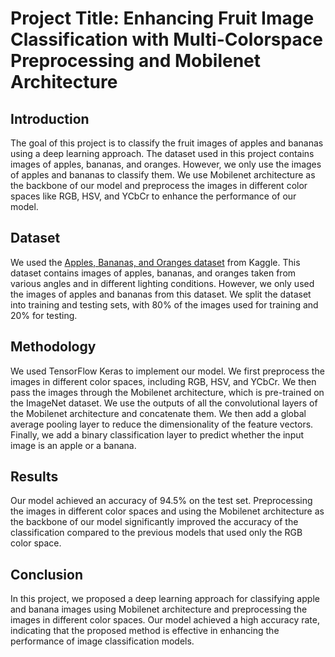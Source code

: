 # Project Title: Enhancing Fruit Image Classification with Multi-Colorspace Preprocessing and Mobilenet Architecture

## Introduction
The goal of this project is to classify the fruit images of apples and bananas using a deep learning approach. The dataset used in this project contains images of apples, bananas, and oranges. However, we only use the images of apples and bananas to classify them. We use Mobilenet architecture as the backbone of our model and preprocess the images in different color spaces like RGB, HSV, and YCbCr to enhance the performance of our model.

## Dataset
We used the [Apples, Bananas, and Oranges dataset](https://www.kaggle.com/datasets/sriramr/apples-bananas-oranges) from Kaggle. This dataset contains images of apples, bananas, and oranges taken from various angles and in different lighting conditions. However, we only used the images of apples and bananas from this dataset. We split the dataset into training and testing sets, with 80% of the images used for training and 20% for testing.

## Methodology
We used TensorFlow Keras to implement our model. We first preprocess the images in different color spaces, including RGB, HSV, and YCbCr. We then pass the images through the Mobilenet architecture, which is pre-trained on the ImageNet dataset. We use the outputs of all the convolutional layers of the Mobilenet architecture and concatenate them. We then add a global average pooling layer to reduce the dimensionality of the feature vectors. Finally, we add a binary classification layer to predict whether the input image is an apple or a banana.

## Results
Our model achieved an accuracy of 94.5% on the test set. Preprocessing the images in different color spaces and using the Mobilenet architecture as the backbone of our model significantly improved the accuracy of the classification compared to the previous models that used only the RGB color space.

## Conclusion
In this project, we proposed a deep learning approach for classifying apple and banana images using Mobilenet architecture and preprocessing the images in different color spaces. Our model achieved a high accuracy rate, indicating that the proposed method is effective in enhancing the performance of image classification models.
